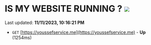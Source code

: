 # IS MY WEBSITE RUNNING ? [![](https://img.shields.io/static/v1?label=Sponsor&message=%E2%9D%A4&logo=GitHub&color=%23fe8e86)](https://github.com/sponsors/<username>)

Last updated: **11/11/2023, 10:16:21 PM**

- `GET` [https://youssefservice.me](https://youssefservice.me) - **Up** (1254ms)
